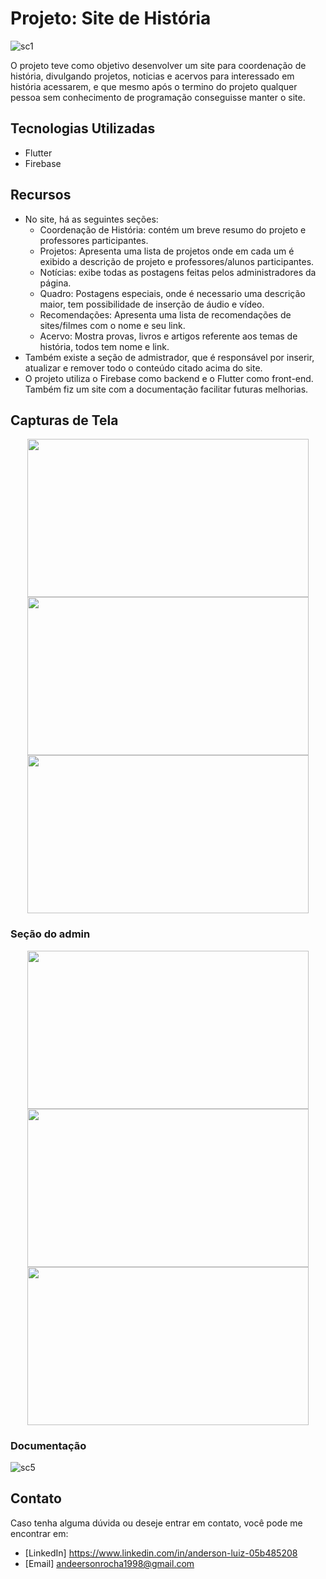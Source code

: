 # Projeto: Site de História

![sc1](https://github.com/andeersonluiz/siteHistoria/assets/42013276/5b01b95b-2092-456f-b77c-eeb6a9f6c86d)

O projeto teve como objetivo desenvolver um site para coordenação de história, divulgando projetos, noticias e acervos para interessado em história acessarem, e que mesmo após o termino do projeto qualquer pessoa sem conhecimento de programação conseguisse manter o site.

## Tecnologias Utilizadas

- Flutter
- Firebase

## Recursos

- No site, há as seguintes seções: 
  - Coordenação de História: contém um breve resumo do projeto e professores participantes.
  - Projetos: Apresenta uma lista de projetos onde em cada um é exibido a descrição de projeto e professores/alunos participantes.
  - Notícias: exibe todas as postagens feitas pelos administradores da página.
  - Quadro: Postagens especiais, onde é necessario uma descrição maior, tem possibilidade de inserção de áudio e vídeo.
  - Recomendações: Apresenta uma lista de recomendações de sites/filmes com o nome e seu link.
  - Acervo: Mostra provas, livros e artigos referente aos temas de história, todos tem nome e link.
- Também existe a seção de admistrador, que é responsável por inserir, atualizar e remover todo o conteúdo citado acima do site.
- O projeto utiliza o Firebase como backend e o Flutter como front-end. Também fiz um site com a documentação facilitar futuras melhorias.

## Capturas de Tela
<p align="center">
<img src="https://github.com/andeersonluiz/siteHistoria/assets/42013276/1b483b7e-ae59-42fa-ad50-e5c52422e740" width="450" height="253">
<img src="https://github.com/andeersonluiz/siteHistoria/assets/42013276/a6f2a41b-0399-42ff-97ef-99523315c7dc" width="450" height="253"> 
<img src="https://github.com/andeersonluiz/siteHistoria/assets/42013276/1692eaf7-052a-44ac-b7cc-d48fb5f6f63c" width="450" height="253">
</p>
   
### Seção do admin
<p align="center">
<img src="https://github.com/andeersonluiz/siteHistoria/assets/42013276/995358b8-cca1-4de6-a9ef-d731df614f33" width="450" height="253">
<img src="https://github.com/andeersonluiz/siteHistoria/assets/42013276/e37b4d77-db9f-43a3-81fe-93e060fc085b" width="450" height="253"> 
<img src="https://github.com/andeersonluiz/siteHistoria/assets/42013276/5dcae64c-52ae-4c16-b623-d7fa22c59ab4" width="450" height="253">
</p>

### Documentação
![sc5](https://github.com/andeersonluiz/siteHistoria/assets/42013276/4395b7dd-288b-40d2-bead-480eec92b90c)

## Contato

Caso tenha alguma dúvida ou deseje entrar em contato, você pode me encontrar em:

- [LinkedIn] https://www.linkedin.com/in/anderson-luiz-05b485208
- [Email] andeersonrocha1998@gmail.com
